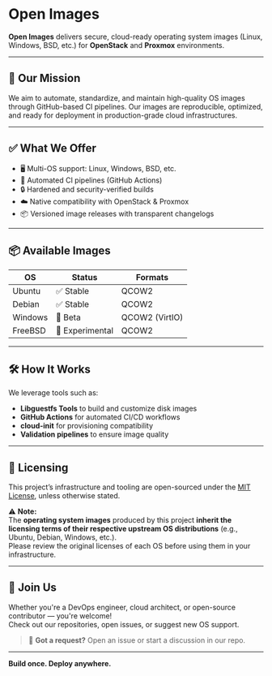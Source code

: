 # Open Images

**Open Images** delivers secure, cloud-ready operating system images (Linux, Windows, BSD, etc.) for **OpenStack** and **Proxmox** environments.

---

## 🚀 Our Mission

We aim to automate, standardize, and maintain high-quality OS images through GitHub-based CI pipelines. Our images are reproducible, optimized, and ready for deployment in production-grade cloud infrastructures.

---

## ✅ What We Offer

- 🖥️ Multi-OS support: Linux, Windows, BSD, etc.
- 🔁 Automated CI pipelines (GitHub Actions)
- 🔒 Hardened and security-verified builds
- ☁️ Native compatibility with OpenStack & Proxmox
- 📦 Versioned image releases with transparent changelogs

---

## 📦 Available Images

| OS         | Status         | Formats              |
|------------|----------------|----------------------|
| Ubuntu     | ✅ Stable       | QCOW2               |
| Debian     | ✅ Stable       | QCOW2               |
| Windows    | 🧪 Beta         | QCOW2 (VirtIO)       |
| FreeBSD    | 🔬 Experimental | QCOW2                |

---

## 🛠️ How It Works

We leverage tools such as:

- **Libguestfs Tools** to build and customize disk images
- **GitHub Actions** for automated CI/CD workflows
- **cloud-init** for provisioning compatibility
- **Validation pipelines** to ensure image quality

---

## 📜 Licensing

This project’s infrastructure and tooling are open-sourced under the [MIT License](LICENSE), unless otherwise stated.

⚠️ **Note:**  
The **operating system images** produced by this project **inherit the licensing terms of their respective upstream OS distributions** (e.g., Ubuntu, Debian, Windows, etc.).  
Please review the original licenses of each OS before using them in your infrastructure.

---

## 🤝 Join Us

Whether you're a DevOps engineer, cloud architect, or open-source contributor — you're welcome!  
Check out our repositories, open issues, or suggest new OS support.

> 💬 **Got a request?** Open an issue or start a discussion in our repo.

---

**Build once. Deploy anywhere.**
